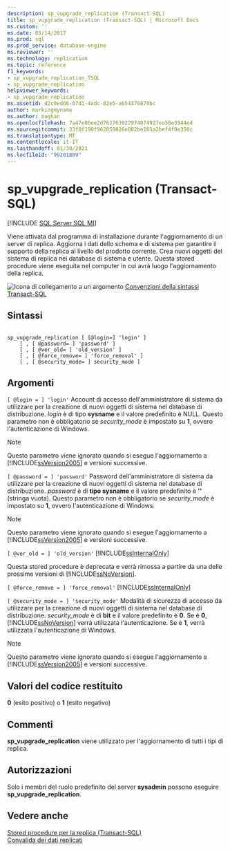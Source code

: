 ```yaml
---
description: sp_vupgrade_replication (Transact-SQL)
title: sp_vupgrade_replication (Transact-SQL) | Microsoft Docs
ms.custom: ''
ms.date: 03/14/2017
ms.prod: sql
ms.prod_service: database-engine
ms.reviewer: ''
ms.technology: replication
ms.topic: reference
f1_keywords:
- sp_vupgrade_replication_TSQL
- sp_vupgrade_replication
helpviewer_keywords:
- sp_vupgrade_replication
ms.assetid: d2c0ed66-07d1-4adc-82e5-a654376879bc
author: markingmyname
ms.author: maghan
ms.openlocfilehash: 7a47e06ee2d762763922974074927ea50e3944e4
ms.sourcegitcommit: 33f0f190f962059826e002be165a2bef4f9e350c
ms.translationtype: MT
ms.contentlocale: it-IT
ms.lasthandoff: 01/30/2021
ms.locfileid: "99201809"
---
```

# <a name="sp_vupgrade_replication-transact-sql"></a>sp_vupgrade_replication (Transact-SQL)
[!INCLUDE [SQL Server SQL MI](../../includes/applies-to-version/sql-asdbmi.md)]

  Viene attivata dal programma di installazione durante l'aggiornamento di un server di replica. Aggiorna i dati dello schema e di sistema per garantire il supporto della replica al livello del prodotto corrente. Crea nuovi oggetti del sistema di replica nei database di sistema e utente. Questa stored procedure viene eseguita nel computer in cui avrà luogo l'aggiornamento della replica.  
  
 ![Icona di collegamento a un argomento](../../database-engine/configure-windows/media/topic-link.gif "Icona di collegamento a un argomento") [Convenzioni della sintassi Transact-SQL](../../t-sql/language-elements/transact-sql-syntax-conventions-transact-sql.md)  
  
## <a name="syntax"></a>Sintassi  
  
```  
  
sp_vupgrade_replication [ [@login=] 'login' ]  
    [ , [ @password= ] 'password' ]  
    [ , [ @ver_old= ] 'old_version' ]  
    [ , [ @force_remove= ] 'force_removal' ]  
    [ , [ @security_mode= ] security_mode ]  
```  
  
## <a name="arguments"></a>Argomenti  
`[ @login = ] 'login'` Account di accesso dell'amministratore di sistema da utilizzare per la creazione di nuovi oggetti di sistema nel database di distribuzione. *login* è di tipo **sysname** e il valore predefinito è NULL. Questo parametro non è obbligatorio se *security_mode* è impostato su **1**, ovvero l'autenticazione di Windows.  
  
> [!NOTE]  
>  Questo parametro viene ignorato quando si esegue l'aggiornamento a [!INCLUDE[ssVersion2005](../../includes/ssversion2005-md.md)] e versioni successive.  
  
`[ @password = ] 'password'` Password dell'amministratore di sistema da utilizzare per la creazione di nuovi oggetti di sistema nel database di distribuzione. *password* è di **tipo sysname** e il valore predefinito è **''** (stringa vuota). Questo parametro non è obbligatorio se *security_mode* è impostato su **1**, ovvero l'autenticazione di Windows.  
  
> [!NOTE]  
>  Questo parametro viene ignorato quando si esegue l'aggiornamento a [!INCLUDE[ssVersion2005](../../includes/ssversion2005-md.md)] e versioni successive.  
  
`[ @ver_old = ] 'old_version'` [!INCLUDE[ssInternalOnly](../../includes/ssinternalonly-md.md)]  
  
 Questa stored procedure è deprecata e verrà rimossa a partire da una delle prossime versioni di [!INCLUDE[ssNoVersion](../../includes/ssnoversion-md.md)].  
  
`[ @force_remove = ] 'force_removal'` [!INCLUDE[ssInternalOnly](../../includes/ssinternalonly-md.md)]  
  
`[ @security_mode = ] 'security_mode'` Modalità di sicurezza di accesso da utilizzare per la creazione di nuovi oggetti di sistema nel database di distribuzione. *security_mode* è di **bit** e il valore predefinito è **0**. Se è **0**, [!INCLUDE[ssNoVersion](../../includes/ssnoversion-md.md)] verrà utilizzata l'autenticazione. Se è **1**, verrà utilizzata l'autenticazione di Windows.  
  
> [!NOTE]  
>  Questo parametro viene ignorato quando si esegue l'aggiornamento a [!INCLUDE[ssVersion2005](../../includes/ssversion2005-md.md)] e versioni successive.  
  
## <a name="return-code-values"></a>Valori del codice restituito  
 **0** (esito positivo) o **1** (esito negativo)  
  
## <a name="remarks"></a>Commenti  
 **sp_vupgrade_replication** viene utilizzato per l'aggiornamento di tutti i tipi di replica.  
  
## <a name="permissions"></a>Autorizzazioni  
 Solo i membri del ruolo predefinito del server **sysadmin** possono eseguire **sp_vupgrade_replication**.  
  
## <a name="see-also"></a>Vedere anche  
 [Stored procedure per la replica &#40;Transact-SQL&#41;](../../relational-databases/system-stored-procedures/replication-stored-procedures-transact-sql.md)   
 [Convalida dei dati replicati](../../relational-databases/replication/validate-data-at-the-subscriber.md)  
  
  
